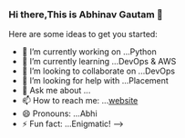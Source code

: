 ### Hi there,This is Abhinav Gautam 👋 

Here are some ideas to get you started:

- 🔭 I’m currently working on ...Python
- 🌱 I’m currently learning ...DevOps & AWS
- 👯 I’m looking to collaborate on ...DevOps
- 🤔 I’m looking for help with ...Placement
- 💬 Ask me about ...
- 📫 How to reach me: ...[website](https://bytiicans.com)
- 😄 Pronouns: ...Abhi
- ⚡ Fun fact: ...Enigmatic!
-->

